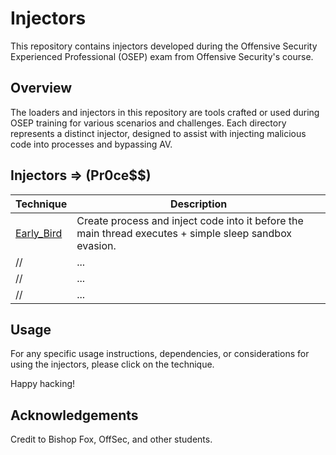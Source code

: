 # Injectors

This repository contains injectors developed during the Offensive Security Experienced Professional (OSEP) exam from Offensive Security's course.

## Overview

The loaders and injectors in this repository are tools crafted or used during OSEP training for various scenarios and challenges. Each directory represents a distinct injector, designed to assist with injecting malicious code into processes and bypassing AV.

## Injectors => (Pr0ce$$)

| Technique            | Description                      |
|----------------------|----------------------------------|
| [Early_Bird](./early_bird) | Create process and inject code into it before the main thread executes + simple sleep sandbox evasion.          |
// | ... | ...         |
// | ... | ...         |
// | ...                  | ...                              |

## Usage

For any specific usage instructions, dependencies, or considerations for using the injectors, please click on the technique.

Happy hacking!

## Acknowledgements

Credit to Bishop Fox, OffSec, and other students. 
